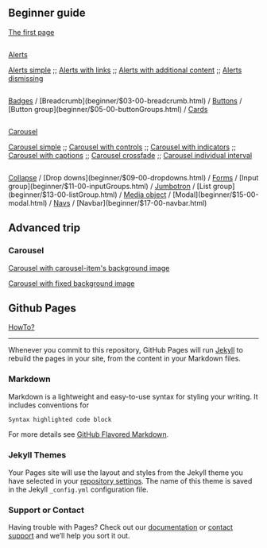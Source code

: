 ## Beginner guide
  
[The first page](beginner/first_page/datasheet.md)

```
```
[Alerts](beginner/$01-00-alerts.html)  
  
[Alerts simple](beginner/alerts/datasheet-alerts-01-simple.md)
;;
[Alerts with links](beginner/alerts/datasheet-alerts-02-withLinks.md)
;;
[Alerts with additional content](beginner/alerts/datasheet-alerts-03-addContent.md)
;;
[Alerts dismissing](beginner/alerts/datasheet-alerts-04-dismissing.md)

```
```

[Badges](beginner/$02-00-badges.html)
/
[Breadcrumb](beginner/$03-00-breadcrumb.html)
/
[Buttons](beginner/$04-00-buttons.html)
/
[Button group](beginner/$05-00-buttonGroups.html)
/
[Cards](beginner/$06-00-cards.html)

```
```

[Carousel](beginner/$07-00-carousel.html)  
  
[Carousel simple](beginner/carousel/datasheet-carousel-01-simple.md)
;;
[Carousel with controls](beginner/carousel/datasheet-carousel-02-withControls.md)
;;
[Carousel with indicators](beginner/carousel/datasheet-carousel-03-withIndicators.md)
;;
[Carousel with captions](beginner/carousel/datasheet-carousel-04-withCaptions.md)
;;
[Carousel crossfade](beginner/carousel/datasheet-carousel-05-crossfade.md)
;;
[Carousel individual interval](beginner/carousel/datasheet-carousel-06-individualInterval.md)

```
```

[Collapse](beginner/$08-00-collapse.html)
/
[Drop downs](beginner/$09-00-dropdowns.html)
/
[Forms](beginner/$10-00-forms.html)
/
[Input group](beginner/$11-00-inputGroups.html)
/
[Jumbotron](beginner/$12-00-jumbotron.html)
/
[List group](beginner/$13-00-listGroup.html)
/
[Media object](beginner/$14-00-mediaObject.html)
/
[Modal](beginner/$15-00-modal.html)
/
[Navs](beginner/$16-00-navs.html)
/
[Navbar](beginner/$17-00-navbar.html)

## Advanced trip

### Carousel

[Carousel with carousel-item's background image](advanced/carousel/datasheet-carousel-01-bgImage.md)  

[Carousel with fixed background image](advanced/carousel/datasheet-carousel-02-bgImgFix.md)  

## Github Pages
[HowTo?](https://pages.github.com/)

***
Whenever you commit to this repository, GitHub Pages will run [Jekyll](https://jekyllrb.com/) to rebuild the pages in your site, from the content in your Markdown files.

### Markdown

Markdown is a lightweight and easy-to-use syntax for styling your writing. It includes conventions for

```markdown
Syntax highlighted code block
```

For more details see [GitHub Flavored Markdown](https://guides.github.com/features/mastering-markdown/).

### Jekyll Themes

Your Pages site will use the layout and styles from the Jekyll theme you have selected in your [repository settings](https://github.com/kissjgabi/B6strap/settings). The name of this theme is saved in the Jekyll `_config.yml` configuration file.

### Support or Contact

Having trouble with Pages? Check out our [documentation](https://help.github.com/categories/github-pages-basics/) or [contact support](https://github.com/contact) and we’ll help you sort it out.
